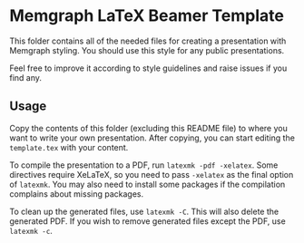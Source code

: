 # Memgraph LaTeX Beamer Template

This folder contains all of the needed files for creating a presentation with
Memgraph styling. You should use this style for any public presentations.

Feel free to improve it according to style guidelines and raise issues if you
find any.

## Usage

Copy the contents of this folder (excluding this README file) to where you
want to write your own presentation. After copying, you can start editing the
`template.tex` with your content.

To compile the presentation to a PDF, run `latexmk -pdf -xelatex`. Some
directives require XeLaTeX, so you need to pass `-xelatex` as the final option
of `latexmk`. You may also need to install some packages if the compilation
complains about missing packages.

To clean up the generated files, use `latexmk -C`. This will also delete the
generated PDF. If you wish to remove generated files except the PDF, use
`latexmk -c`.

